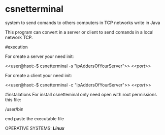 # csnetterminal
system to send comands to others computers in TCP networks write in Java


This program can convert in a server or client to send comands in a local network TCP. 

#execution

For create a server your need init:


<<user@hsot:-$ csnetterminal -s "ipAddersOfYourServer">> <<*port*>>

For create a client your need init:


<<user@hsot:-$ csnetterminal -c "ipAddersOfYourServer">> <<*port*>>

#instalations 
For install csnetteminal only need open with root permissions this file:

/user/bin 

end paste the executable file

OPERATIVE SYSTEMS:
***Linux***
